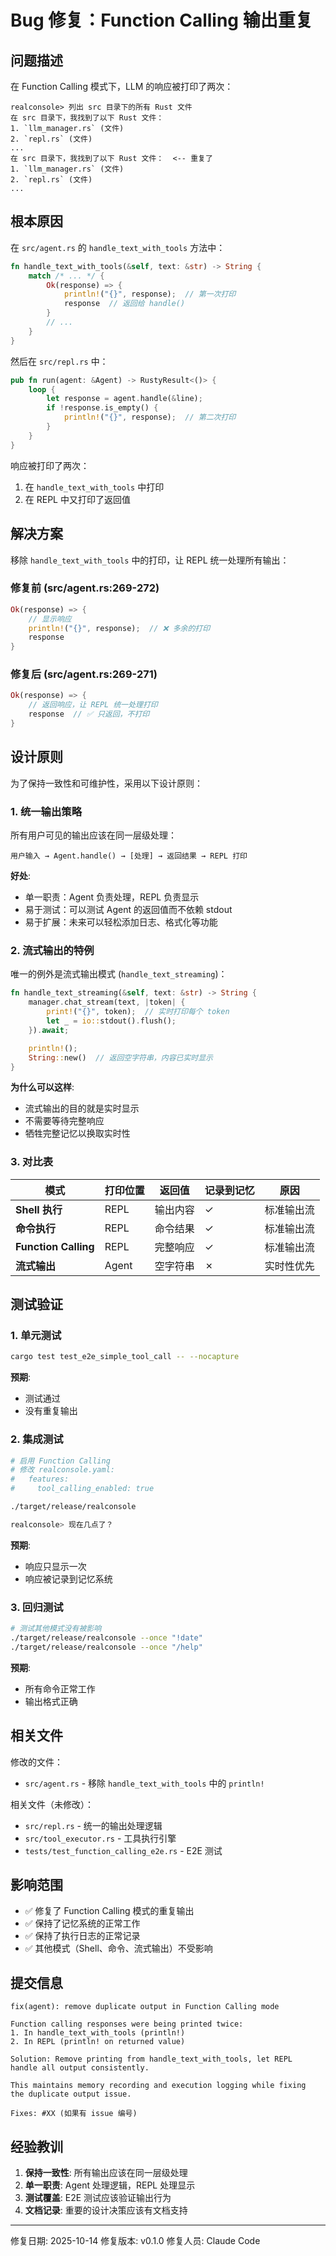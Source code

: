 # Bug 修复：Function Calling 输出重复

## 问题描述

在 Function Calling 模式下，LLM 的响应被打印了两次：

```
realconsole> 列出 src 目录下的所有 Rust 文件
在 src 目录下，我找到了以下 Rust 文件：
1. `llm_manager.rs` (文件)
2. `repl.rs` (文件)
...
在 src 目录下，我找到了以下 Rust 文件：  <-- 重复了
1. `llm_manager.rs` (文件)
2. `repl.rs` (文件)
...
```

## 根本原因

在 `src/agent.rs` 的 `handle_text_with_tools` 方法中：

```rust
fn handle_text_with_tools(&self, text: &str) -> String {
    match /* ... */ {
        Ok(response) => {
            println!("{}", response);  // 第一次打印
            response  // 返回给 handle()
        }
        // ...
    }
}
```

然后在 `src/repl.rs` 中：

```rust
pub fn run(agent: &Agent) -> RustyResult<()> {
    loop {
        let response = agent.handle(&line);
        if !response.is_empty() {
            println!("{}", response);  // 第二次打印
        }
    }
}
```

响应被打印了两次：
1. 在 `handle_text_with_tools` 中打印
2. 在 REPL 中又打印了返回值

## 解决方案

移除 `handle_text_with_tools` 中的打印，让 REPL 统一处理所有输出：

### 修复前 (src/agent.rs:269-272)

```rust
Ok(response) => {
    // 显示响应
    println!("{}", response);  // ❌ 多余的打印
    response
}
```

### 修复后 (src/agent.rs:269-271)

```rust
Ok(response) => {
    // 返回响应，让 REPL 统一处理打印
    response  // ✅ 只返回，不打印
}
```

## 设计原则

为了保持一致性和可维护性，采用以下设计原则：

### 1. 统一输出策略

所有用户可见的输出应该在同一层级处理：

```
用户输入 → Agent.handle() → [处理] → 返回结果 → REPL 打印
```

**好处**:
- 单一职责：Agent 负责处理，REPL 负责显示
- 易于测试：可以测试 Agent 的返回值而不依赖 stdout
- 易于扩展：未来可以轻松添加日志、格式化等功能

### 2. 流式输出的特例

唯一的例外是流式输出模式 (`handle_text_streaming`)：

```rust
fn handle_text_streaming(&self, text: &str) -> String {
    manager.chat_stream(text, |token| {
        print!("{}", token);  // 实时打印每个 token
        let _ = io::stdout().flush();
    }).await;

    println!();
    String::new()  // 返回空字符串，内容已实时显示
}
```

**为什么可以这样**:
- 流式输出的目的就是实时显示
- 不需要等待完整响应
- 牺牲完整记忆以换取实时性

### 3. 对比表

| 模式 | 打印位置 | 返回值 | 记录到记忆 | 原因 |
|------|---------|--------|-----------|------|
| **Shell 执行** | REPL | 输出内容 | ✓ | 标准输出流 |
| **命令执行** | REPL | 命令结果 | ✓ | 标准输出流 |
| **Function Calling** | REPL | 完整响应 | ✓ | 标准输出流 |
| **流式输出** | Agent | 空字符串 | ✗ | 实时性优先 |

## 测试验证

### 1. 单元测试

```bash
cargo test test_e2e_simple_tool_call -- --nocapture
```

**预期**:
- 测试通过
- 没有重复输出

### 2. 集成测试

```bash
# 启用 Function Calling
# 修改 realconsole.yaml:
#   features:
#     tool_calling_enabled: true

./target/release/realconsole

realconsole> 现在几点了？
```

**预期**:
- 响应只显示一次
- 响应被记录到记忆系统

### 3. 回归测试

```bash
# 测试其他模式没有被影响
./target/release/realconsole --once "!date"
./target/release/realconsole --once "/help"
```

**预期**:
- 所有命令正常工作
- 输出格式正确

## 相关文件

修改的文件：
- `src/agent.rs` - 移除 `handle_text_with_tools` 中的 `println!`

相关文件（未修改）：
- `src/repl.rs` - 统一的输出处理逻辑
- `src/tool_executor.rs` - 工具执行引擎
- `tests/test_function_calling_e2e.rs` - E2E 测试

## 影响范围

- ✅ 修复了 Function Calling 模式的重复输出
- ✅ 保持了记忆系统的正常工作
- ✅ 保持了执行日志的正常记录
- ✅ 其他模式（Shell、命令、流式输出）不受影响

## 提交信息

```
fix(agent): remove duplicate output in Function Calling mode

Function calling responses were being printed twice:
1. In handle_text_with_tools (println!)
2. In REPL (println! on returned value)

Solution: Remove printing from handle_text_with_tools, let REPL
handle all output consistently.

This maintains memory recording and execution logging while fixing
the duplicate output issue.

Fixes: #XX (如果有 issue 编号)
```

## 经验教训

1. **保持一致性**: 所有输出应该在同一层级处理
2. **单一职责**: Agent 处理逻辑，REPL 处理显示
3. **测试覆盖**: E2E 测试应该验证输出行为
4. **文档记录**: 重要的设计决策应该有文档支持

---

修复日期: 2025-10-14
修复版本: v0.1.0
修复人员: Claude Code
